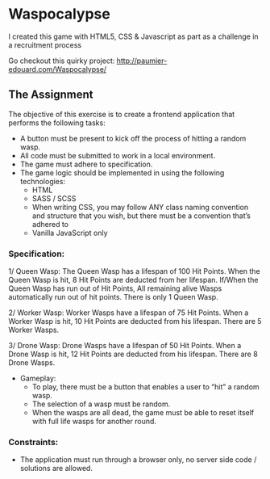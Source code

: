 # Waspocalypse
I created this game with HTML5, CSS &amp; Javascript as part as a challenge in a recruitment process

Go checkout this quirky project: http://paumier-edouard.com/Waspocalypse/

## The Assignment

The objective of this exercise is to create a frontend application that performs the following tasks:

* A button must be present to kick off the process of hitting a random wasp.
* All code must be submitted to work in a local environment.
* The game must adhere to specification.
* The game logic should be implemented in using the following technologies:
  * HTML
  * SASS / SCSS
  *  When writing CSS, you may follow ANY class naming convention and structure that you wish, but there must be a convention that’s adhered to
  *  Vanilla JavaScript only

### Specification:

1/ Queen Wasp:
The Queen Wasp has a lifespan of 100 Hit Points. When the Queen Wasp is hit, 8 Hit Points are deducted from her lifespan. If/When the Queen Wasp has run out of Hit Points, All remaining alive Wasps automatically run out of hit points. There is only 1 Queen Wasp.

2/ Worker Wasp:
Worker Wasps have a lifespan of 75 Hit Points. When a Worker Wasp is hit, 10 Hit Points are deducted from his lifespan. There are 5 Worker Wasps.

3/ Drone Wasp:
Drone Wasps have a lifespan of 50 Hit Points. When a Drone Wasp is hit, 12 Hit Points are deducted from his lifespan. There are 8 Drone Wasps.

* Gameplay:
    * To play, there must be a button that enables a user to “hit” a random wasp.
    * The selection of a wasp must be random.
    * When the wasps are all dead, the game must be able to reset itself with full life wasps for another round.

### Constraints:
* The application must run through a browser only, no server side code / solutions are allowed.
